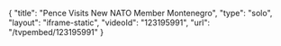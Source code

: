 {
    "title": "Pence Visits New NATO Member Montenegro",
    "type": "solo",
    "layout": "iframe-static",
    "videoId": "123195991",
    "url": "\/tvpembed\/123195991"
}